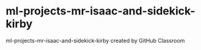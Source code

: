 # ml-projects-mr-isaac-and-sidekick-kirby
ml-projects-mr-isaac-and-sidekick-kirby created by GitHub Classroom
